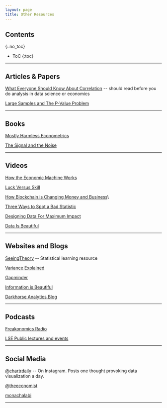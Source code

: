 ```yaml
---
layout: page
title: Other Resources
---
```


## Contents

{:.no_toc}

* ToC
{:toc}

---

## Articles & Papers

[What Everyone Should Know About Correlation](https://www.americanscientist.org/article/what-everyone-should-know-about-statistical-correlation) -- should read before you do analysis in data science or economics

[Large Samples and The P-Value Problem](https://pdfs.semanticscholar.org/262b/854628d8e2b073816935d82b5095e1703977.pdf)

---

## Books

[Mostly Harmless Econometrics](https://www.mostlyharmlesseconometrics.com)

[The Signal and the Noise](https://www.amazon.ca/s?k=the+signal+and+noise&gclid=EAIaIQobChMIqPaG5qCz5wIV0RZ9Ch29vwwgEAAYASAAEgLkGvD_BwE&hvadid=283887960671&hvdev=c&hvlocphy=9001386&hvnetw=g&hvqmt=e&hvrand=4042494083594353684&hvtargid=kwd-303210660711&hydadcr=22455_10105497&tag=googcana-20&ref=pd_sl_2dxrecexjq_e)

---

## Videos

[How the Economic Machine Works](https://www.youtube.com/watch?v=PHe0bXAIuk0)

[Luck Versus Skill](https://www.youtube.com/watch?v=HNlgISa9Giw)

[How Blockchain is Changing Money and Business](https://www.youtube.com/watch?v=Pl8OlkkwRpc)\

[Three Ways to Spot a Bad Statistic](https://www.youtube.com/watch?v=Zwwanld4T1w&t=446s)

[Designing Data For Maximum Impact](https://www.youtube.com/watch?v=b5C5dV9XVKo)

[Data Is Beautiful](https://www.youtube.com/channel/UCkWbqlDAyJh2n8DN5X6NZyg)

---

## Websites and Blogs

[SeeingTheory](https://seeing-theory.brown.edu) -- Statistical learning resource

[Variance Explained](http://varianceexplained.org)

[Gapminder](https://www.gapminder.org/)

[Information is Beautiful](https://informationisbeautiful.net/)

[Darkhorse Analytics Blog](https://www.darkhorseanalytics.com/blog)

---

## Podcasts

[Freakonomics Radio](http://freakonomics.com)

[LSE Public lectures and events](https://podcasts.google.com/?feed=aHR0cDovL3d3dy5sc2UuYWMudWsvYXNzZXRzL3JpY2htZWRpYS93ZWJGZWVkcy9wdWJsaWNMZWN0dXJlc0FuZEV2ZW50c19pVHVuZXNSc3NBbGxNZWRpYVR5cGVzQWxsaXRlbXMueG1s&ved=0CAAQ4aUDahcKEwjgtuW1obPnAhUAAAAAHQAAAAAQAQ&hl=en-CA)

---

## Social Media

[@chartrdaily](https://www.instagram.com/chartrdaily/?hl=en) -- On Instagram. Posts one thought provoking data visualization a day.

[@theeconomist](https://www.instagram.com/theeconomist/?hl=en)

[monachalabi](https://www.instagram.com/monachalabi/?hl=en)

---
